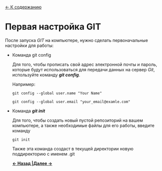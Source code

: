 [<- К содержанию](./readme.md)

# Первая настройка GIT
После запуска _GIT_ на компьютере, нужно сделать первоначальные настройки для работы:
+ Команда git config

  Для того, чтобы прописать свой адрес электронной почты и пароль, которые будут использоваться для передачи данных на сервер _Git_, используйте команду ***git config***. 
  
  Например:

  ```
  git config --global user.name "Your Name" 
  ```

  ```
  git config --global user.email "your_email@examle.com" 
  ```

+ Команда ***git init***

  Для того, чтобы создать новый пустой репозиторий на вашем компьютере, а также необходимые файлы для его работы, введите команду
  ```
  git init
  ```

  Также эта команда создаст в текущей директории новую поддиректорию с именем .git

  [**<- Назад |**](./download.md "Установка GIT на компьютер")[**Далее ->**](./first.md "Создание проекта")